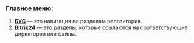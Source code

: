 ### Главное меню:
1. **[БУС](./index.md)** — это навигация по разделам репозитория.
2. **[Bitrix24](./bitrix24/index.md)** — это разделы, которые ссылаются на соответствующие директории или файлы.
